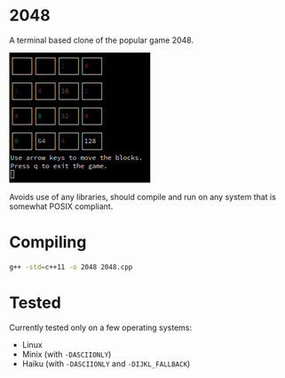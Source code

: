 # 2048
A terminal based clone of the popular game 2048.

![Screenshot](/github/screenshot.png)

Avoids use of any libraries, should compile and run on any system that is somewhat POSIX compliant.

# Compiling
```bash
g++ -std=c++11 -o 2048 2048.cpp
```

# Tested
Currently tested only on a few operating systems:
* Linux
* Minix (with `-DASCIIONLY`)
* Haiku (with `-DASCIIONLY` and `-DIJKL_FALLBACK`)
